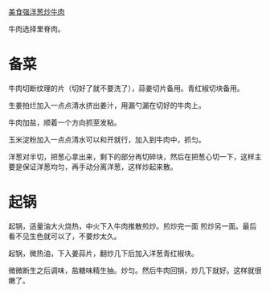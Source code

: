 [美食强洋葱炒牛肉](https://www.bilibili.com/video/BV1U5L3ziEgm/?spm_id_from=333.1387.favlist.content.click&vd_source=386bdb94ff2a430f8d22a6de9755030c)

牛肉选择里脊肉。

# 备菜

牛肉切断纹理的片（切好了就不要洗了），蒜姜切片备用。青红椒切块备用。

生姜拍烂加入一点点清水挤出姜汁，用漏勺漏在切好的牛肉上。

牛肉加盐，顺着一个方向抓至发粘。

玉米淀粉加入一点点清水可以和开就行，加入到牛肉中，抓匀。

洋葱对半切，把葱心拿出来，剩下的部分再切碎块，然后在把葱心切一下，这样主要是保证洋葱均匀，再手动分离洋葱，这样炒起来散。

# 起锅

起锅，适量油大火烧热，中火下入牛肉推散煎炒。煎炒完一面 煎炒另一面。最后看不见生色就可以了，不要炒太久。

起锅，微热油，下入姜蒜片，翻炒几下后加入洋葱青红椒块。

微微断生之后调味，盐糖味精生抽。炒匀。然后牛肉回锅，炒几下就好。这样就很嫩了。